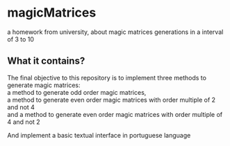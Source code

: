 # magicMatrices
a homework from university, about magic matrices generations in a interval of 3 to 10

## What it contains?
The final objective to this repository is to implement three methods to generate magic matrices:  
a method to generate odd order magic matrices,  
a method to generate even order magic matrices with order multiple of 2 and not 4  
and a method to generate even order magic matrices with order multiple of 4 and not 2  
  
And implement a basic textual interface in portuguese language
